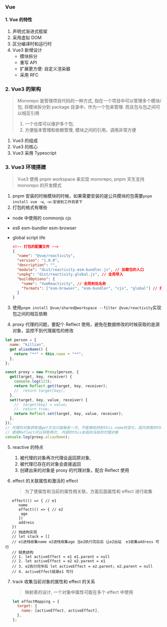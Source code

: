 ### Vue

#### 1. Vue 的特性

1. 声明式渐进式框架
2. 采用虚拟 DOM
3. 区分编译时和运行时
4. Vue3 新增设计
   - 模块拆分
   - 重写 API
   - 扩展更方便: 自定义渲染器
   - 采用 RFC

### 2. Vue3 的架构

> Monorepo 是管理项目代码的一种方式, 指在一个项目中可以管理多个模块/包, 将模块拆分到 package 目录中，作为一个包来管理. 而且包与包之间可以相互引用
>
> 1. 一个仓库可以维护多个包,
> 2. 方便版本管理和依赖管理, 模块之间的引用，调用非常方便

1. Vue3 的组成
2. Vue3 的核心
3. Vue3 采用 Typescript

### 3. Vue3 环境搭建

> Vue3 使用 pnpm workspace 来实现 monorepo, pnpm 天生支持 monorepo 的开发模式

1. pnpm 安装的时候模块的时候，如果需要安装的是公共模块的包需要`pnpm install vue -w`, `-w:安装到工作目录下`
2. 打包的格式有哪些

- node 中使用的 commonjs cjs
- es6 esm-bundler esm-browser
- global script iife

  ```json
  <!-- 打包的配置文件 -->
  {
    "name": "@vue/reactivity",
    "version": "1.0.0",
    "description": "",
    "module": "dist/reactivity.esm-bundler.js", // 加载包的入口
    "unpkg": "dist/reactivity.global.js", // 全局导入
    "buildOptions": {
      "name": "VueReactivity", // 全局到处名称
      "formats": ["esm-browser", "esm-bundler", "cjs", "global"] // 打包的构建输出格式
    }
  }
  ```

3. 使用`pnpm install @vue/shared@workspace --filter @vue/reactivity`实现包之间的相互依赖

4. proxy 代理的问题，要配个 Reflect 使用，避免在数据修改的时候获取的是源对象，监控不到代理属性的修改

```js
let person = {
  name: "killian",
  get aliasName() {
    return "**" + this.name + "**";
  },
};

const proxy = new Proxy(person, {
  get(target, key, receiver) {
    console.log(123);
    return Reflect.get(target, key, receiver);
    //  return target[key];
  },
  set(target, key, value, receiver) {
    //  target[key] = value;
    //  return true;
    return Reflect.set(target, key, value, receiver);
  },
});
// 代理的对象获取值get方法只能触发一次，不能够劫持到this.name的变化，因为获取的this =>person不是代理对象
// 使用Reflect可以获取两次, 内部的this会指向当前的代理对象
console.log(proxy.aliasName);
```

5. reactive 的特点

   1. 被代理的对象再次代理会返回原对象,
   2. 被代理已存在的对象会直接返回
   3. 创建出来的对象是 proxy 的代理对象，配合 Reflect 使用

6. effect 的关联属性和激活的 effect
   > 为了使属性和当前的属性相关联，方面后面属性和 effect 进行收集

```JS
   effect(() => { // e1
      name
      effect(() => { // e2
       age
      })
      address
   })
   // 栈结构实现
   // let stack = []
   // e1进栈收集name e2进栈收集age 当e2执行完后后 让e2出站  e1收集address 可行
   // 链表结构
   // 1. let activeEffect = e1 e1.parent = null
   // 2. let activeEffect = e2 e2.parent = e1
   // 3. e2执行完毕后 let activeEffect = e2.parent; e2.parent = null
   // 4. activeEffect就是e1 可行
```

7.  track 收集当前对象的属性和 effect 的关系

    > 映射表的设计, 一个对象中属性可能在多个 effect 中使用

    ```js
    let effectMapping = {
      target: {
        name: [activeEffect, activeEffect],
      },
    };
    ```
